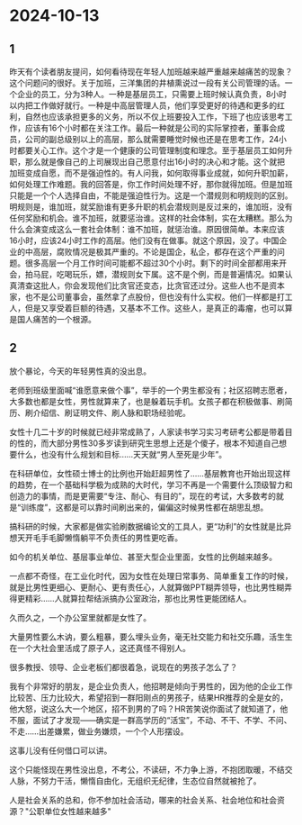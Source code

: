 # 2024-10-13

## 1

昨天有个读者朋友提问，如何看待现在年轻人加班越来越严重越来越痛苦的现象？这个问题问的很好。关于加班，三洋集团的井植熏说过一段有关公司管理的话。一个企业的员工，分为3种人。一种是基层员工，只需要上班时候认真负责，8小时以内把工作做好就行。一种是中高层管理人员，他们享受更好的待遇和更多的红利，自然也应该承担更多的义务，所以不仅上班要投入工作，下班了也应该思考工作，应该有16个小时都在关注工作。最后一种就是公司的实际掌控者，董事会成员，公司的副总级别以上的高层，那么就需要睡觉时候也还是在思考工作，24小时都要关心工作。这个才是一个健康的公司管理制度和理念。至于基层员工如何升职，那么就是像自己的上司展现出自己愿意付出16小时的决心和才能。这个就把加班变成自愿，而不是强迫性的。有人问我，如何取得事业成就，如何升职加薪，如何处理工作难题。我的回答是，你工作时间处理不好，那你就得加班。但是加班只能是一个个人选择自由，不能是强迫性行为。这是一个潜规则和明规则的区别。明规则是，谁加班，就奖励谁有更多升职的机会潜规则是反过来的，谁加班，没有任何奖励和机会。谁不加班，就要惩治谁。这样的社会体制，实在太糟糕。那么为什么会演变成这么一套社会体制：谁不加班，就惩治谁。原因很简单。本来应该16小时，应该24小时工作的高层。他们没有在做事。就这个原因，没了。中国企业的中高层，腐败情况是极其严重的。不论是国企，私企，都存在这个严重的问题。很多高层一个月工作时间可能都不超过30个小时。剩下的时间全部都用来开会，拍马屁，吃喝玩乐，嫖，潜规则女下属。这不是个例，而是普遍情况。如果认真清查这批人，你会发现他们比贪官还变态，比贪官还过分。这些人也不是资本家，也不是公司董事会，虽然拿了点股份，但也没有什么实权。他们一样都是打工人，但是又享受着巨额的待遇，又基本不工作。这些人，是真正的毒瘤，也可以算是国人痛苦的一个根源。

## 2

放个暴论，今天的年轻男性真的没出息。

老师到班级里面喊“谁愿意来做个事”，举手的一个男生都没有；社区招聘志愿者，大多数也都是女性，男性就算来了，也是躲着玩手机。女孩子都在积极做事、刷简历、刷介绍信、刷证明文件、刷人脉和职场经验呢。

女性十几二十岁的时候就已经非常成熟了，人家读书学习实习考研考公都是带着目的性的，而大部分男性30多岁读到研究生思想上还是个傻子，根本不知道自己想要什么，也没有什么规划和目标……天天就“男人至死是少年”。

在科研单位，女性硕士博士的比例也开始赶超男性了……基层教育也开始出现这样的趋势，在一个基础科学极为成熟的大时代，学习不再是一个需要什么顶级智力和创造力的事情，而是更需要“专注、耐心、有目的”，现在的考试，大多数考的就是“训练度”，这都是可以靠时间刷出来的，偏偏这时候男性都在胡思乱想。

搞科研的时候，大家都是做实验刷数据编论文的工具人，更“功利”的女性就是比异想天开毛手毛脚懒惰躺平不负责任的男性更吃香。

如今的机关单位、基层事业单位、甚至大型企业里面，女性的比例越来越多。

一点都不奇怪，在工业化时代，因为女性在处理日常事务、简单重复工作的时候，就是比男性更细心、更耐心、更有责任心，人就算做PPT糊弄领导，也比男性糊弄得更精彩……人就算拉帮结派搞办公室政治，那也比男性更能团结人。

久而久之，一个办公室里就都是女性了。

大量男性要么木讷，要么粗暴，要么埋头业务，毫无社交能力和社交乐趣，活生生在一个大社会里活成了原子人，这还真怪不得别人。

很多教授、领导、企业老板们都很着急，说现在的男孩子怎么了？

我有个非常好的朋友，是企业负责人，他招聘是倾向于男性的，因为他的企业工作比较苦、压力比较大，希望招到一群阳刚点的男孩子，结果HR推荐的全是女的，他大怒，说这么大一个地区，招不到男的了吗？HR苦笑说你面试了就知道了，他不服，面试了才发现——确实是一群高学历的“活宝”，不动、不干、不学、不问、不走……出差嫌累，做业务嫌烦，一个个人形摆设。

这事儿没有任何借口可以讲。

这个只能怪现在男性没出息，不考公，不读研，不力争上游，不抱团取暖，不结交人脉，不努力干活，懒惰自由化，无组织无纪律，生态位自然就被抢了。

人是社会关系的总和，你不参加社会活动，哪来的社会关系、社会地位和社会资源？"公职单位女性越来越多"

